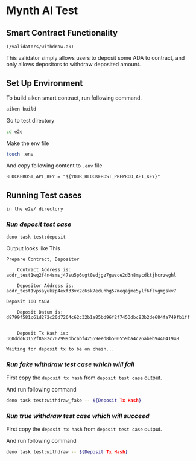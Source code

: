 
# Mynth AI Test

## Smart Contract Functionality

`(/validators/withdraw.ak)`

This validator simply allows users to deposit some ADA to contract, and only allows depositors to withdraw deposited amount.


## Set Up Environment

To build aiken smart contract, run following command.

```bash
aiken build
```

Go to test directory

```bash
cd e2e
```

Make the env file

```bash
touch .env
```

And copy following content to `.env` file

```
BLOCKFROST_API_KEY = "${YOUR_BLOCKFROST_PREPROD_API_KEY}"
```

## Running Test cases

`in the e2e/ directory`

### *Run deposit test case*

```bash
deno task test:deposit
```

Output looks like This

```
Prepare Contract, Depositor

    Contract Address is: addr_test1wq2f4n4smsj47su5p6ugt0sdjgz7gwzce2d3n8mycdktjhcrzwghl

    Depositor Address is: addr_test1vpsayukzp4exf33vx2c6sk7eduhhg57meqajme5ylf6flvgmgskv7

Deposit 100 tADA

    Deposit Datum is: d8799f581c61d272c20d7264c62c32b1a85bd96f2f7453dbc83b2de684fa749fb1ff


    Deposit Tx Hash is: 360ddd63152f8a82c707999bbcabf42559eed8b500559ba4c26abeb944041948

Waiting for deposit tx to be on chain...
```

### *Run fake withdraw test case which will fail*

First copy the `deposit tx hash` from `deposit test case` output.

And run following command

```bash
deno task test:withdraw_fake -- ${Deposit Tx Hash}
```

### *Run true withdraw test case which will succeed*

First copy the `deposit tx hash` from `deposit test case` output.

And run following command

```bash
deno task test:withdraw -- ${Deposit Tx Hash}
```